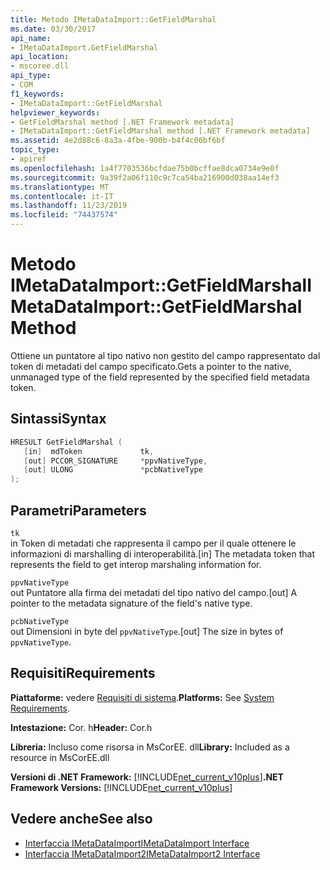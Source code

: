 ```yaml
---
title: Metodo IMetaDataImport::GetFieldMarshal
ms.date: 03/30/2017
api_name:
- IMetaDataImport.GetFieldMarshal
api_location:
- mscoree.dll
api_type:
- COM
f1_keywords:
- IMetaDataImport::GetFieldMarshal
helpviewer_keywords:
- GetFieldMarshal method [.NET Framework metadata]
- IMetaDataImport::GetFieldMarshal method [.NET Framework metadata]
ms.assetid: 4e2d88c6-8a3a-4fbe-900b-b4f4c06bf6bf
topic_type:
- apiref
ms.openlocfilehash: 1a4f7703536bcfdae75b0bcffae8dca0734e9e0f
ms.sourcegitcommit: 9a39f2a06f110c9c7ca54ba216900d038aa14ef3
ms.translationtype: MT
ms.contentlocale: it-IT
ms.lasthandoff: 11/23/2019
ms.locfileid: "74437574"
---
```

# <a name="imetadataimportgetfieldmarshal-method"></a><span data-ttu-id="2d87e-102">Metodo IMetaDataImport::GetFieldMarshal</span><span class="sxs-lookup"><span data-stu-id="2d87e-102">IMetaDataImport::GetFieldMarshal Method</span></span>
<span data-ttu-id="2d87e-103">Ottiene un puntatore al tipo nativo non gestito del campo rappresentato dal token di metadati del campo specificato.</span><span class="sxs-lookup"><span data-stu-id="2d87e-103">Gets a pointer to the native, unmanaged type of the field represented by the specified field metadata token.</span></span>  
  
## <a name="syntax"></a><span data-ttu-id="2d87e-104">Sintassi</span><span class="sxs-lookup"><span data-stu-id="2d87e-104">Syntax</span></span>  
  
```cpp  
HRESULT GetFieldMarshal (  
   [in]  mdToken             tk,   
   [out] PCCOR_SIGNATURE     *ppvNativeType,  
   [out] ULONG               *pcbNativeType   
);  
```  
  
## <a name="parameters"></a><span data-ttu-id="2d87e-105">Parametri</span><span class="sxs-lookup"><span data-stu-id="2d87e-105">Parameters</span></span>  
 `tk`  
 <span data-ttu-id="2d87e-106">in Token di metadati che rappresenta il campo per il quale ottenere le informazioni di marshalling di interoperabilità.</span><span class="sxs-lookup"><span data-stu-id="2d87e-106">[in] The metadata token that represents the field to get interop marshaling information for.</span></span>  
  
 `ppvNativeType`  
 <span data-ttu-id="2d87e-107">out Puntatore alla firma dei metadati del tipo nativo del campo.</span><span class="sxs-lookup"><span data-stu-id="2d87e-107">[out] A pointer to the metadata signature of the field's native type.</span></span>  
  
 `pcbNativeType`  
 <span data-ttu-id="2d87e-108">out Dimensioni in byte del `ppvNativeType`.</span><span class="sxs-lookup"><span data-stu-id="2d87e-108">[out] The size in bytes of `ppvNativeType`.</span></span>  
  
## <a name="requirements"></a><span data-ttu-id="2d87e-109">Requisiti</span><span class="sxs-lookup"><span data-stu-id="2d87e-109">Requirements</span></span>  
 <span data-ttu-id="2d87e-110">**Piattaforme:** vedere [Requisiti di sistema](../../../../docs/framework/get-started/system-requirements.md).</span><span class="sxs-lookup"><span data-stu-id="2d87e-110">**Platforms:** See [System Requirements](../../../../docs/framework/get-started/system-requirements.md).</span></span>  
  
 <span data-ttu-id="2d87e-111">**Intestazione:** Cor. h</span><span class="sxs-lookup"><span data-stu-id="2d87e-111">**Header:** Cor.h</span></span>  
  
 <span data-ttu-id="2d87e-112">**Libreria:** Incluso come risorsa in MsCorEE. dll</span><span class="sxs-lookup"><span data-stu-id="2d87e-112">**Library:** Included as a resource in MsCorEE.dll</span></span>  
  
 <span data-ttu-id="2d87e-113">**Versioni di .NET Framework:** [!INCLUDE[net_current_v10plus](../../../../includes/net-current-v10plus-md.md)]</span><span class="sxs-lookup"><span data-stu-id="2d87e-113">**.NET Framework Versions:** [!INCLUDE[net_current_v10plus](../../../../includes/net-current-v10plus-md.md)]</span></span>  
  
## <a name="see-also"></a><span data-ttu-id="2d87e-114">Vedere anche</span><span class="sxs-lookup"><span data-stu-id="2d87e-114">See also</span></span>

- [<span data-ttu-id="2d87e-115">Interfaccia IMetaDataImport</span><span class="sxs-lookup"><span data-stu-id="2d87e-115">IMetaDataImport Interface</span></span>](../../../../docs/framework/unmanaged-api/metadata/imetadataimport-interface.md)
- [<span data-ttu-id="2d87e-116">Interfaccia IMetaDataImport2</span><span class="sxs-lookup"><span data-stu-id="2d87e-116">IMetaDataImport2 Interface</span></span>](../../../../docs/framework/unmanaged-api/metadata/imetadataimport2-interface.md)
